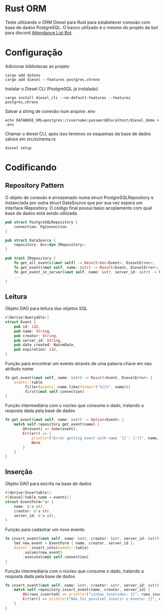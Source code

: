 # Rust ORM
Teste utilizando o ORM Diesel para Rust para estabelecer conexão com base de dados PostgreSQL. O banco utilizado é o mesmo do projeto de bot para discord [Attendance List Bot](https://github.com/crispim1411/attendance_list).

# Configuração
Adicionar bibliotecas ao projeto

    cargo add dotenv
    cargo add diesel --features postgres,chrono

Instalar o Diesel CLI (PostgreSQL já instalado)

    cargo install diesel_cli --no-default-features --features postgres,chrono

Salvar a string de conexão num arquivo .env

    echo DATABASE_URL=postgres://username:password@localhost/diesel_demo > .env

Chamar o diesel CLI, após isso teremos os esquemas da base de dados salvos em src/schema.rs

    diesel setup

# Codificando

## Repository Pattern
O objeto de conexão é armazenado numa struct PostgreSQLRepository e instanciada por outra struct DataSource que por sua vez espera um interface IRepository. O código final possui baixo acoplamento com qual base de dados está sendo utilizada.

```rust
pub struct PostgreSQLRepository {
    connection: PgConnection
}

pub struct DataSource {
    repository: Box<dyn IRepository>,
}

pub trait IRepository {
    fn get_all_events(&mut self) -> Result<Vec<Event>, DieselError>;
    fn get_event(&mut self, name: &str) -> Result<Event, DieselError>;
    fn get_event_in_server(&mut self, name: &str, server_id: &str) -> Result<Event, DieselError>;
    ...
}
```

## Leitura
Objeto DAO para leitura dos objetos SQL 

```rust
#[derive(Queryable)]
struct Event {
    pub id: i32,
    pub name: String,
    pub creator: String,
    pub server_id: String,
    pub date_created: NaiveDate,
    pub expiration: i32,
}
```
Função para encontrar um evento através de uma palavra chave em seu atributo nome
```rust
fn get_event(&mut self, name: &str) -> Result<Event, DieselError> {
    events::table
        .filter(events::name.like(format!("%{}%", name)))
        .first(&mut self.connection)
}
```

Função intermediária com o núcleo que consume o dado, tratando a resposta dada pela base de dados
```rust
fn get_event(&mut self, name: &str) -> Option<Event> {
    match self.repository.get_event(name) {
        Ok(event) => Some(event),
        Err(err) => {
            println!("Error getting event with name ´{}´: {:?}", name, err);
            None
        }
    }
}
```

## Inserção
Objeto DAO para escrita na base de dados
```rust
#[derive(Insertable)]
#[diesel(table_name = events)]
struct EventForm<'a> {
    name: &'a str,
    creator: &'a str,
    server_id: &'a str,
}
```
Função para cadastrar um novo evento
```rust
fn insert_event(&mut self, name: &str, creator: &str, server_id: &str) -> Result<usize, DieselError> {  
    let new_event = EventForm { name, creator, server_id };
    diesel::insert_into(events::table)
        .values(new_event)
        .execute(&mut self.connection)
}
```

Função intermediária com o núcleo que consume o dado, tratando a resposta dada pela base de dados
```rust
fn insert_event(&mut self, name: &str, creator: &str, server_id: &str) {
    match self.repository.insert_event(name, creator, server_id) {
        Ok(rows_inserted) => println!("Linhas inseridas: {}", rows_inserted),
        Err(err) => println!("Não foi possível inserir o evento: {}", err)
    }
}
```

